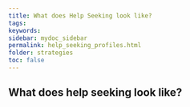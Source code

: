 ```yaml
---
title: What does Help Seeking look like?
tags: 
keywords: 
sidebar: mydoc_sidebar
permalink: help_seeking_profiles.html
folder: strategies
toc: false
---
```


## What does help seeking look like?




